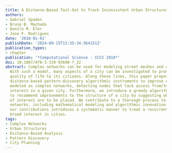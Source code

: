 ```yaml
---
title: A Distance-Based Tool-Set to Track Inconsistent Urban Structures Through Complex-Networks
authors:
- Gabriel Spadon
- Bruno B. Machado
- Danilo M. Eler
- Jose F. Rodrigues
date: '2018-01-01'
publishDate: '2024-09-15T13:35:34.564151Z'
publication_types:
- chapter
publication: '*Computational Science - ICCS 2018*'
doi: 10.1007/978-3-319-93698-7_22
abstract: Complex networks can be used for modeling street meshes and urban agglomerates.
  With such a model, many aspects of a city can be investigated to promote a better
  quality of life to its citizens. Along these lines, this paper proposes a set of
  distance-based pattern-discovery algorithmic instruments to improve urban structures
  modeled as complex networks, detecting nodes that lack access from/to points of
  interest in a given city. Furthermore, we introduce a greedy algorithm that is able
  to recommend improvements to the structure of a city by suggesting where points
  of interest are to be placed. We contribute to a thorough process to deal with complex
  networks, including mathematical modeling and algorithmic innovation. The set of
  our contributions introduces a systematic manner to treat a recurrent problem of
  broad interest in cities.
tags:
- Complex Networks
- Urban Structures
- Distance-Based Analysis
- Pattern Discovery
- City Planning
---
```

